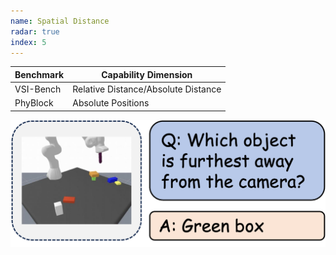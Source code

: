 ```yaml
---
name: Spatial Distance
radar: true
index: 5
---
```


<div class="row">
<div class="col-8">

| **Benchmark** | **Capability Dimension**            |
| ------------- | ----------------------------------- |
| VSI-Bench     | Relative Distance/Absolute Distance |
| PhyBlock      | Absolute Positions                  |

</div>

<div class="col-4">

![alt text](spatialdistance.png)

</div>

</div>

